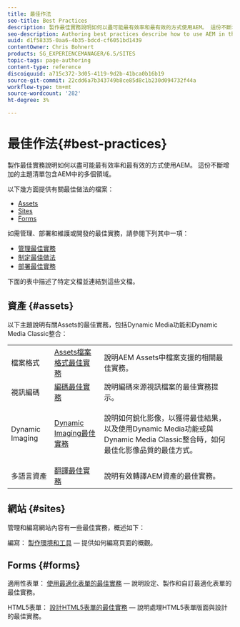 ```yaml
---
title: 最佳作法
seo-title: Best Practices
description: 製作最佳實務說明如何以盡可能最有效率和最有效的方式使用AEM。 這份不斷增加的主題清單包含AEM中的多個領域。
seo-description: Authoring best practices describe how to use AEM in the most efficient and most effective way possible. This growing list of topics includes a variety of areas in AEM.
uuid: d1f58335-0aa6-4b35-bdcd-cf6051bd1439
contentOwner: Chris Bohnert
products: SG_EXPERIENCEMANAGER/6.5/SITES
topic-tags: page-authoring
content-type: reference
discoiquuid: a715c372-3d05-4119-9d2b-41bca0b16b19
source-git-commit: 22cdd6a7b343749b8ce85d8c1b230d094732f44a
workflow-type: tm+mt
source-wordcount: '282'
ht-degree: 3%

---
```



# 最佳作法{#best-practices}

製作最佳實務說明如何以盡可能最有效率和最有效的方式使用AEM。 這份不斷增加的主題清單包含AEM中的多個領域。

以下幾方面提供有關最佳做法的檔案：

* [Assets](#assets)
* [Sites](#sites)
* [Forms](#forms)

如需管理、部署和維護或開發的最佳實務，請參閱下列其中一項：

* [管理最佳實務](/help/sites-administering/administer-best-practices.md)
* [制定最佳做法](/help/sites-developing/best-practices.md)
* [部署最佳實務](/help/sites-deploying/best-practices.md)

下面的表中描述了特定文檔並連結到這些文檔。

## 資產 {#assets}

以下主題說明有關Assets的最佳實務，包括Dynamic Media功能和Dynamic Media Classic整合：

<table>
 <tbody>
  <tr>
   <td>檔案格式</td>
   <td><a href="/help/assets/assets-file-format-best-practices.md">Assets檔案格式最佳實務</a></td>
   <td>說明AEM Assets中檔案支援的相關最佳實務。</td>
  </tr>
  <tr>
   <td>視訊編碼</td>
   <td><a href="/help/assets/video.md#best-practices-for-encoding-videos">編碼最佳實務</a></td>
   <td>說明編碼來源視訊檔案的最佳實務提示。</td>
  </tr>
  <tr>
   <td>Dynamic Imaging</td>
   <td><a href="/help/assets/best-practices-for-optimizing-the-quality-of-your-images.md">Dynamic Imaging最佳實務</a></td>
   <td><p>說明如何銳化影像，以獲得最佳結果，以及使用Dynamic Media功能或與Dynamic Media Classic整合時，如何最佳化影像品質的最佳方式。 </p> </td>
  </tr>
  <tr>
   <td>多語言資產</td>
   <td><a href="/help/assets/best-practices-for-translating-assets-efficiently.md">翻譯最佳實務</a></td>
   <td>說明有效轉譯AEM資產的最佳實務。</td>
  </tr>
 </tbody>
</table>

## 網站 {#sites}

管理和編寫網站內容有一些最佳實務，概述如下：

編寫： [製作環境和工具](/help/sites-classic-ui-authoring/classic-page-author-env-tools.md)  — 提供如何編寫頁面的概觀。

## Forms {#forms}

適用性表單： [使用最適化表單的最佳實務](/help/forms/using/adaptive-forms-best-practices.md)  — 說明設定、製作和自訂最適化表單的最佳實務。

HTML5表單： [設計HTML5表單的最佳實務](/help/forms/using/best-practices-for-html5-forms.md)  — 說明處理HTML5表單版面與設計的最佳實務。

